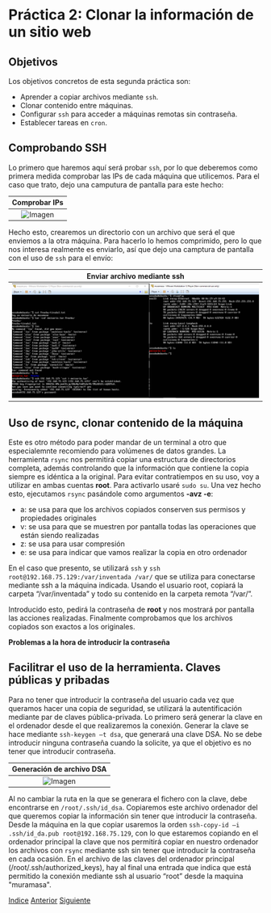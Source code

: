 # Práctica 2: Clonar la información de un sitio web

## Objetivos
Los objetivos concretos de esta segunda práctica son:
* Aprender a copiar archivos mediante `ssh`.
* Clonar contenido entre máquinas.
* Configurar `ssh` para acceder a máquinas remotas sin contraseña.
* Establecer tareas en `cron`.

## Comprobando SSH

Lo primero que haremos aquí será probar `ssh`, por lo que deberemos como primera medida comprobar las IPs de cada máquina que utilicemos. Para el caso que trato, dejo una camputura de pantalla para este hecho:

| Comprobar IPs | 
| :-------------: |
| ![Imagen](https://github.com/JoseAdriGP/SWAP/blob/master/Practicas/P2/Images/Comprobaci%C3%B3nIPs.PNG) |

Hecho esto, crearemos un directorio con un archivo que será el que enviemos a la otra máquina. Para hacerlo lo hemos comprimido, pero lo que nos interesa realmente es enviarlo, así que dejo una camptura de pantalla con el uso de `ssh` para el envío:

| Enviar archivo mediante ssh | 
| :-------------: |
| ![Imagen](https://github.com/JoseAdriGP/SWAP/blob/master/Practicas/P2/Images/envioArchivo-ssh.PNG) |

## Uso de rsync, clonar contenido de la máquina

Este es otro método para poder mandar de un terminal a otro que especialemnte recomiendo para volúmenes de datos grandes.
La herramienta `rsync` nos permitirá copiar una estructura de directorios completa, además controlando que la información que contiene la copia siempre es idéntica a la original. Para evitar contratiempos en su uso, voy a utilizar en ambas cuentas **root**. Para activarlo usaré `sudo su`.
Una vez hecho esto, ejecutamos `rsync` pasándole como argumentos **-avz -e**:
+ a: se usa para que los archivos copiados conserven sus permisos y propiedades originales 
+ v: se usa para que se muestren por pantalla todas las operaciones que están siendo realizadas 
+ z: se usa para usar compresión 
+ e: se usa para indicar que vamos realizar la copia en otro ordenador 

En el caso que presento, se utilizará `ssh` y `ssh root@192.168.75.129:/var/inventada /var/` que se utiliza para conectarse mediante ssh a la máquina indicada. 
Usando el usuario root, copiará la carpeta “/var/inventada” y todo su contenido en la carpeta remota “/var/”.

Introducido esto, pedirá la contraseña de **root** y nos mostrará por pantalla las acciones realizadas. Finalmente comprobamos que los archivos copiados son exactos a los originales.

**Problemas a la hora de introducir la contraseña**

## Facilitrar el uso de la herramienta. Claves públicas y pribadas
Para no tener que introducir la contraseña del usuario cada vez que queramos hacer una copia de seguridad, se utilizará la autentificación mediante par de claves pública-privada. 
Lo primero será generar la clave en el ordenador desde el que realizaremos la conexión. Generar la clave se hace mediante `ssh-keygen –t dsa`, que generará una clave DSA. No se debe introducir ninguna contraseña cuando la solicite, ya que el objetivo es no tener que introducir contraseña.

| Generación de archivo DSA | 
| :-------------: |
| ![Imagen](https://github.com/JoseAdriGP/SWAP/blob/master/Practicas/P2/Images/generaci%C3%B3nDSA.PNG) |

Al no cambiar la ruta en la que se generara el fichero con la clave, debe encontrarse en `/root/.ssh/id_dsa`. 
Copiaremos este archivo ordenador del que queremos copiar la información sin tener que introducir la contraseña. 
Desde la máquina en la que copiar usaremos la orden `ssh-copy-id –i .ssh/id_da.pub root@192.168.75.129`, con lo que estaremos copiando en el ordenador principal la clave que nos permitirá copiar en nuestro ordenador los archivos con `rsync` mediante ssh sin tener que introducir la contraseña en cada ocasión. 
En el archivo de las claves del ordenador principal (/root/.ssh/authorized_keys), hay al final una entrada que indica que está permitido la conexión mediante ssh al usuario “root” desde la maquina "muramasa".

[Indice](https://github.com/JoseAdriGP/SWAP-Practicas/blob/master/README.md) [Anterior](https://github.com/JoseAdriGP/SWAP/blob/master/Practicas/P1/README.md) [Siguiente](https://github.com/JoseAdriGP/SWAP/blob/master/Practicas/P3/README.md)
